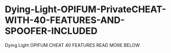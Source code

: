 # Dying-Light-OPIFUM-PrivateCHEAT-WITH-40-FEATURES-AND-SPOOFER-INCLUDED
Dying Light OPIFUM CHEAT 40 FEATURES READ MORE BELOW
